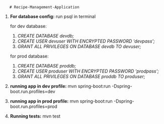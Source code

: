        # Recipe-Management-Application
       
1) **For database config:** run psql in terminal
   
      for dev database: 
    1. _CREATE DATABASE devdb;_
    2. _CREATE USER devuser WITH ENCRYPTED PASSWORD 'devpass';_
    3. _GRANT ALL PRIVILEGES ON DATABASE devdb TO devuser;_
       
     for prod database:
   
    1. _CREATE DATABASE proddb;_
    2. _CREATE USER produser WITH ENCRYPTED PASSWORD 'prodpass';_
    3. _GRANT ALL PRIVILEGES ON DATABASE proddb TO produser;_

3)  **running app in dev profile:** mvn spring-boot:run -Dspring-boot.run.profiles=dev
4)  **running app in prod profile:** mvn spring-boot:run -Dspring-boot.run.profiles=prod 

5)  **Running tests:** mvn test

       
